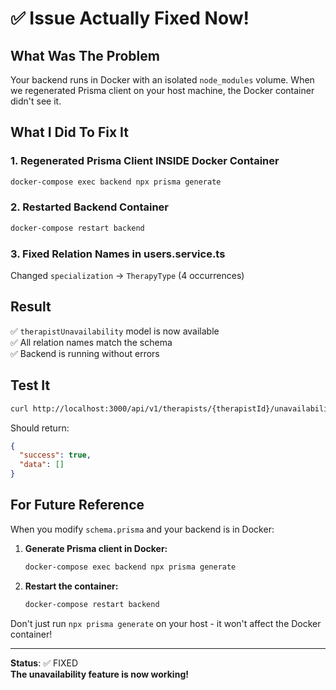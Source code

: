 # ✅ Issue Actually Fixed Now!

## What Was The Problem

Your backend runs in Docker with an isolated `node_modules` volume. When we regenerated Prisma client on your host machine, the Docker container didn't see it.

## What I Did To Fix It

### 1. Regenerated Prisma Client INSIDE Docker Container
```bash
docker-compose exec backend npx prisma generate
```

### 2. Restarted Backend Container
```bash
docker-compose restart backend
```

### 3. Fixed Relation Names in users.service.ts
Changed `specialization` → `TherapyType` (4 occurrences)

## Result

✅ `therapistUnavailability` model is now available  
✅ All relation names match the schema  
✅ Backend is running without errors  

## Test It

```bash
curl http://localhost:3000/api/v1/therapists/{therapistId}/unavailability
```

Should return:
```json
{
  "success": true,
  "data": []
}
```

## For Future Reference

When you modify `schema.prisma` and your backend is in Docker:

1. **Generate Prisma client in Docker:**
   ```bash
   docker-compose exec backend npx prisma generate
   ```

2. **Restart the container:**
   ```bash
   docker-compose restart backend
   ```

Don't just run `npx prisma generate` on your host - it won't affect the Docker container!

---

**Status**: ✅ FIXED  
**The unavailability feature is now working!**
